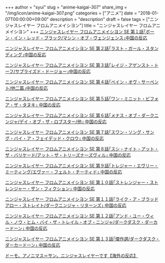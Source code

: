 +++
author = "syui"
slug = "anime-kaigai-307"
share_img = "/img/icon/anime-kaigai-307.png"
categories = ["アニメ"]
date = "2018-01-07T00:00:00+09:00"
description = "description"
draft = false
tags = ["ニンジャスレイヤー フロムアニメイシヨン"]
title = "ニンジャスレイヤー フロムアニメイシヨン"
+++
<a href="http://blog.livedoor.jp/tairikuno/archives/5185507.html" rel="nofollow" target="_blank" title="ニンジャスレイヤー フロムアニメイシヨン SE 第１話｢ボーン・イン・レッド・ブラック/マシン・オブ・ヴェンジェンス｣中国の反応">ニンジャスレイヤー フロムアニメイシヨン SE 第１話｢ボーン・イン・レッド・ブラック/マシン・オブ・ヴェンジェンス｣中国の反応</a>

<a href="http://blog.livedoor.jp/tairikuno/archives/5328796.html" rel="nofollow" target="_blank" title="ニンジャスレイヤー フロムアニメイシヨン SE 第２話｢ラスト・ガール・スタンディング｣中国の反応">ニンジャスレイヤー フロムアニメイシヨン SE 第２話｢ラスト・ガール・スタンディング｣中国の反応</a>

<a href="http://blog.livedoor.jp/tairikuno/archives/5599369.html" rel="nofollow" target="_blank" title="ニンジャスレイヤー フロムアニメイシヨン SE 第３話｢レイジ・アゲンスト・トーフ/サプライズド・ドージョー｣中国の反応">ニンジャスレイヤー フロムアニメイシヨン SE 第３話｢レイジ・アゲンスト・トーフ/サプライズド・ドージョー｣中国の反応</a>

<a href="http://blog.livedoor.jp/tairikuno/archives/5624337.html" rel="nofollow" target="_blank" title="ニンジャスレイヤー フロムアニメイシヨン SE 第４話｢ベイン・オヴ・サーペント/他二篇｣中国の反応">ニンジャスレイヤー フロムアニメイシヨン SE 第４話｢ベイン・オヴ・サーペント/他二篇｣中国の反応</a>

<a href="http://blog.livedoor.jp/tairikuno/archives/5989465.html" rel="nofollow" target="_blank" title=" ニンジャスレイヤー フロムアニメイシヨン SE 第５話｢ワン・ミニット・ビフォア・ザ・タヌキ｣ 中国の反応"> ニンジャスレイヤー フロムアニメイシヨン SE 第５話｢ワン・ミニット・ビフォア・ザ・タヌキ｣ 中国の反応</a>

<a href="http://blog.livedoor.jp/tairikuno/archives/6180086.html" rel="nofollow" target="_blank" title="ニンジャスレイヤー フロムアニメイシヨン SE 第６話｢メナス・オブ・ダークニンジャ/デイ・オブ・ザ・ロブスター/他｣ 中国の反応">ニンジャスレイヤー フロムアニメイシヨン SE 第６話｢メナス・オブ・ダークニンジャ/デイ・オブ・ザ・ロブスター/他｣ 中国の反応</a>

<a href="http://blog.livedoor.jp/tairikuno/archives/6382896.html" rel="nofollow" target="_blank" title="ニンジャスレイヤー フロムアニメイシヨン SE 第７話｢スワン・ソング・サング・バイ・ア・フェイデッド・クロウ｣ 中国の反応">ニンジャスレイヤー フロムアニメイシヨン SE 第７話｢スワン・ソング・サング・バイ・ア・フェイデッド・クロウ｣ 中国の反応</a>

<a href="http://blog.livedoor.jp/tairikuno/archives/6593928.html" rel="nofollow" target="_blank" title="ニンジャスレイヤー フロムアニメイシヨン SE 第８話｢スシ・ナイト・アット・ザ・バリケード/アット・ザ・トリーズナーズヴィル｣ 中国の反応">ニンジャスレイヤー フロムアニメイシヨン SE 第８話｢スシ・ナイト・アット・ザ・バリケード/アット・ザ・トリーズナーズヴィル｣ 中国の反応</a>

<a href="http://blog.livedoor.jp/tairikuno/archives/6809063.html" rel="nofollow" target="_blank" title="ニンジャスレイヤー フロムアニメイシヨン SE 第９話｢トレジャー・エヴリー・ミーティング/エヴァー・フェルト・チーティド｣ 中国の反応">ニンジャスレイヤー フロムアニメイシヨン SE 第９話｢トレジャー・エヴリー・ミーティング/エヴァー・フェルト・チーティド｣ 中国の反応</a>

<a href="http://blog.livedoor.jp/tairikuno/archives/7021802.html" rel="nofollow" target="_blank" title="ニンジャスレイヤー フロムアニメイシヨン SE 第１０話｢ストレンジャー・ストレンジャー・ザン・フィクション｣ 中国の反応">ニンジャスレイヤー フロムアニメイシヨン SE 第１０話｢ストレンジャー・ストレンジャー・ザン・フィクション｣ 中国の反応</a>

<a href="http://blog.livedoor.jp/tairikuno/archives/7243002.html" rel="nofollow" target="_blank" title="ニンジャスレイヤー フロムアニメイシヨン SE 第１１話｢ライク・ア・ブラッドアロー・ストレイト/ダークニンジャ・リターンズ｣ 中国の反応">ニンジャスレイヤー フロムアニメイシヨン SE 第１１話｢ライク・ア・ブラッドアロー・ストレイト/ダークニンジャ・リターンズ｣ 中国の反応</a>

<a href="http://blog.livedoor.jp/tairikuno/archives/7463760.html" rel="nofollow" target="_blank" title="ニンジャスレイヤー フロムアニメイシヨン SE 第１２話｢アンド・ユー・ウィル・ノウ・ヒム・バイ・ザ・トレイル・オブ・ニンジャ/ダークダスク・ダーカードーン｣ 中国の反応">ニンジャスレイヤー フロムアニメイシヨン SE 第１２話｢アンド・ユー・ウィル・ノウ・ヒム・バイ・ザ・トレイル・オブ・ニンジャ/ダークダスク・ダーカードーン｣ 中国の反応</a>

<a href="http://blog.livedoor.jp/tairikuno/archives/7727964.html" rel="nofollow" target="_blank" title="ニンジャスレイヤー フロムアニメイシヨン SE 第１３話｢傑作選/ダークダスク・ダーカードーン｣ 中国の反応">ニンジャスレイヤー フロムアニメイシヨン SE 第１３話｢傑作選/ダークダスク・ダーカードーン｣ 中国の反応</a>

<a href="http://sakura-sasakura.com/2017/10/25/others-121/" rel="nofollow" target="_blank" title="ドーモ、アノニマス＝サン。ニンジャスレイヤーです【海外の反応】">ドーモ、アノニマス＝サン。ニンジャスレイヤーです【海外の反応】</a>


